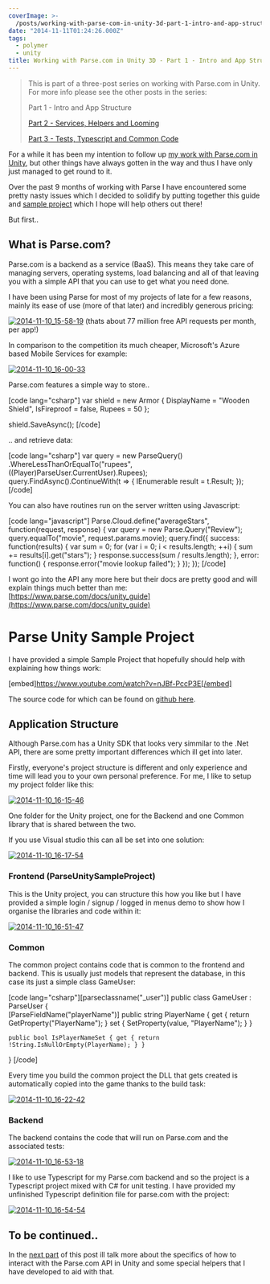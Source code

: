 ```yaml
---
coverImage: >-
  /posts/working-with-parse-com-in-unity-3d-part-1-intro-and-app-structure/cover.jpg
date: "2014-11-11T01:24:26.000Z"
tags:
  - polymer
  - unity
title: Working with Parse.com in Unity 3D - Part 1 - Intro and App Structure
---
```


> This is part of a three-post series on working with Parse.com in Unity. For more info please see the other posts in the series:
>
> Part 1 - Intro and App Structure
>
> [Part 2 - Services, Helpers and Looming](https://www.mikecann.co.uk/programming/working-with-parse-com-in-unity-part-2-services-helpers-and-looming/)
>
> [Part 3 - Tests, Typescript and Common Code](https://www.mikecann.co.uk/programming/working-with-parse-com-in-unity-part-3-tests-typescript-and-common-code/)

<!-- more -->

For a while it has been my intention to follow up [my work with Parse.com in Unity](https://www.mikecann.co.uk/programming/fixing-unitys-internal-compiler-error/), but other things have always gotten in the way and thus I have only just managed to get round to it.

Over the past 9 months of working with Parse I have encountered some pretty nasty issues which I decided to solidify by putting together this guide and [sample project](https://github.com/mikecann/ParseUnitySampleProject) which I hope will help others out there!

But first..

## What is Parse.com?

Parse.com is a backend as a service (BaaS). This means they take care of managing servers, operating systems, load balancing and all of that leaving you with a simple API that you can use to get what you need done.

I have been using Parse for most of my projects of late for a few reasons, mainly its ease of use (more of that later) and incredibly generous pricing:

[![2014-11-10_15-58-19](https://www.mikecann.co.uk/wp-content/uploads/2014/11/2014-11-10_15-58-19.png)](https://www.mikecann.co.uk/wp-content/uploads/2014/11/2014-11-10_15-58-19.png)
(thats about 77 million free API requests per month, per app!)

In comparison to the competition its much cheaper, Microsoft's Azure based Mobile Services for example:

[![2014-11-10_16-00-33](https://www.mikecann.co.uk/wp-content/uploads/2014/11/2014-11-10_16-00-33.png)](https://www.mikecann.co.uk/wp-content/uploads/2014/11/2014-11-10_16-00-33.png)

Parse.com features a simple way to store..

[code lang="csharp"]
var shield = new Armor
{
DisplayName = &quot;Wooden Shield&quot;,
IsFireproof = false,
Rupees = 50
};

shield.SaveAsync();
[/code]

.. and retrieve data:

[code lang="csharp"]
var query = new ParseQuery<Armor>()
.WhereLessThanOrEqualTo(&quot;rupees&quot;, ((Player)ParseUser.CurrentUser).Rupees);
query.FindAsync().ContinueWith(t =>
{
IEnumerable<Armor> result = t.Result;
});
[/code]

You can also have routines run on the server written using Javascript:

[code lang="javascript"]
Parse.Cloud.define(&quot;averageStars&quot;, function(request, response) {
var query = new Parse.Query(&quot;Review&quot;);
query.equalTo(&quot;movie&quot;, request.params.movie);
query.find({
success: function(results) {
var sum = 0;
for (var i = 0; i < results.length; ++i) {
sum += results[i].get(&quot;stars&quot;);
}
response.success(sum / results.length);
},
error: function() {
response.error(&quot;movie lookup failed&quot;);
}
});
});
[/code]

I wont go into the API any more here but their docs are pretty good and will explain things much better than me: [https://www.parse.com/docs/unity_guide](https://www.parse.com/docs/unity_guide)

# Parse Unity Sample Project

I have provided a simple Sample Project that hopefully should help with explaining how things work:

[embed]https://www.youtube.com/watch?v=nJBf-PccP3E[/embed]

The source code for which can be found on [github here](https://github.com/mikecann/ParseUnitySampleProject).

## Application Structure

Although Parse.com has a Unity SDK that looks very simmilar to the .Net API, there are some pretty important differences which ill get into later.

Firstly, everyone's project structure is different and only experience and time will lead you to your own personal preference. For me, I like to setup my project folder like this:

[![2014-11-10_16-15-46](https://www.mikecann.co.uk/wp-content/uploads/2014/11/2014-11-10_16-15-46.png)](https://www.mikecann.co.uk/wp-content/uploads/2014/11/2014-11-10_16-15-46.png)

One folder for the Unity project, one for the Backend and one Common library that is shared between the two.

If you use Visual studio this can all be set into one solution:

[![2014-11-10_16-17-54](https://www.mikecann.co.uk/wp-content/uploads/2014/11/2014-11-10_16-17-54.png)](https://www.mikecann.co.uk/wp-content/uploads/2014/11/2014-11-10_16-17-54.png)

### Frontend (ParseUnitySampleProject)

This is the Unity project, you can structure this how you like but I have provided a simple login / signup / logged in menus demo to show how I organise the libraries and code within it:

[![2014-11-10_16-51-47](https://www.mikecann.co.uk/wp-content/uploads/2014/11/2014-11-10_16-51-47.png)](https://www.mikecann.co.uk/wp-content/uploads/2014/11/2014-11-10_16-51-47.png)

### Common

The common project contains code that is common to the frontend and backend. This is usually just models that represent the database, in this case its just a simple class GameUser:

[code lang="csharp"][parseclassname(&quot;_user&quot;)]
public class GameUser : ParseUser
{  
 [ParseFieldName(&quot;playerName&quot;)]
public string PlayerName
{
get { return GetProperty<string>(&quot;PlayerName&quot;); }
set { SetProperty<string>(value, &quot;PlayerName&quot;); }
}

    public bool IsPlayerNameSet { get { return !String.IsNullOrEmpty(PlayerName); } }

}
[/code]

Every time you build the common project the DLL that gets created is automatically copied into the game thanks to the build task:

[![2014-11-10_16-22-42](https://www.mikecann.co.uk/wp-content/uploads/2014/11/2014-11-10_16-22-42.png)](https://www.mikecann.co.uk/wp-content/uploads/2014/11/2014-11-10_16-22-42.png)

### Backend

The backend contains the code that will run on Parse.com and the associated tests:

[![2014-11-10_16-53-18](https://www.mikecann.co.uk/wp-content/uploads/2014/11/2014-11-10_16-53-18.png)](https://www.mikecann.co.uk/wp-content/uploads/2014/11/2014-11-10_16-53-18.png)

I like to use Typescript for my Parse.com backend and so the project is a Typescript project mixed with C# for unit testing. I have provided my unfinished Typescript definition file for parse.com with the project:

[![2014-11-10_16-54-54](https://www.mikecann.co.uk/wp-content/uploads/2014/11/2014-11-10_16-54-54.png)](https://www.mikecann.co.uk/wp-content/uploads/2014/11/2014-11-10_16-54-54.png)

## To be continued..

In the [next part](/programming/working-with-parse-com-in-unity-part-2-services-helpers-and-looming/) of this post ill talk more about the specifics of how to interact with the Parse.com API in Unity and some special helpers that I have developed to aid with that.
